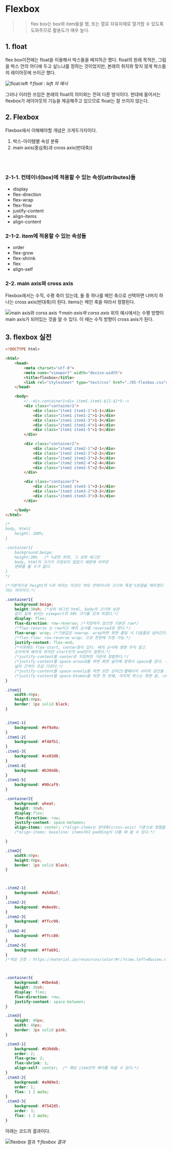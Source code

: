 # Flexbox
>> flex box는 box와 item들을 행, 또는 열로 자유자재로 열거할 수 있도록 도와주므로 활용도가 매우 높다.

## 1. float  
flex box이전에는 float을 이용해서 박스들을 배치하곤 했다. float의 원래 목적은, 그림을 박스 안의 어디에 두고 싶느냐를 정하는 것이었지만, 본래의 취지와 맞지 않게 박스들의 레이아웃에 쓰이곤 했다.

![float:left](./05-float.png)
↑*float : left 의 예시*  

그러나 이러한 쓰임은 본래의 float의 의미와는 전혀 다른 방식이다. 현대에 들어서는 flexbox가 레이아웃의 기능을 제공해주고 있으므로 float는 잘 쓰이지 않는다.


## 2. Flexbox

Flexbox에서 이해해야할 개념은 크게두가지이다.

1. 박스-아이템별 속성 분류  
2. main axis(중심축)과 cross axis(반대축))  

<br></br>

### 2-1-1. 컨테이너(box)에 적용할 수 있는 속성(attributes)들

- display
- flex-direction
- flex-wrap
- flex-flow
- justify-content
- align-items
- align-content

### 2-1-2. item에 적용할 수 있는 속성들

- order
- flex-grow
- flex-shrink
- flex
- align-self


### 2-2. main axis와 cross axis
Flexbox에서는 수직, 수평 축이 있는데, 둘 중 하나를 메인 축으로 선택하면 나머지 하나는 cross axis(반대축)이 된다. items는 메인 축을 따라서 정렬된다.

![main axis와 corss axis](./05-axis.png)
↑*main axis와 corss axis*
위의 예시에서는 수평 방향이 main axis가 되어있는 것을 알 수 있다. 이 때는 수직 방향이 cross axis가 된다.

 ## 3. flexbox 실전

```html
<!DOCTYPE html>

<html>
    <head>
        <meta charset="utf-8">
        <meta name="viewport" width="device-width">
        <title>flexbox</title>
        <link rel="stylesheet" type="text/css" href="./05-flexbox.css">
    </head>

    <body>
        <!--div.container1>div.item1.item1-${1-$}*5-->
        <div class="container1">
            <div class="item1 item1-1">1-1</div>
            <div class="item1 item1-2">1-2</div>
            <div class="item1 item1-3">1-3</div>
            <div class="item1 item1-4">1-4</div>
            <div class="item1 item1-5">1-5</div>
        </div>

        <div class="container2">
            <div class="item2 item2-1">2-1</div>
            <div class="item2 item2-2">2-2</div>
            <div class="item2 item2-3">2-3</div>
            <div class="item2 item2-4">2-4</div>
            <div class="item2 item2-5">2-5</div>
        </div>

        <div class="container3">
            <div class="item3 item3-1">3-1</div>
            <div class="item3 item3-2">3-2</div>
            <div class="item3 item3-3">3-3</div>
        </div>

    </body>
</html>
```


```css
/*
body, html{
    height: 100%;
}

.container1{
    background:beige;
    height:30%   /* %로만 하면, 그 상위 태그인
    body, html의 크기가 지정되지 않았기 때문에 아무런
    변화를 볼 수가 없다.
}
*/

/*기본적으로 height의 %의 의미는 이것으 부모 컨테이너의 크기의 특정 %만큼을 채우겠다
라는 의미이다.*/

.container1{
    background:beige;
    height:30vh; /*상위 태그인 html, body의 크기와 상관
    없이 실제 보이는 viewport의 30% 크기를 갖게 하겠다.*/
    display: flex;
    flex-direction: row-reverse; /*지정하지 않으면 기본은 row*/ 
    /*flwx-reverse 는 row이고 배치 순서를 reversed로 한다.*/
    flex-wrap: wrap; /*기본값은 nowrap. wrap하면 화면 줄일 시 다음줄로 넘어간다.*/
    /*flex-flow: row-reverse wrap; 으로 한번에 지정 가능.*/
    justify-content: flex-end;
    /*이외에도 flex-start, center등이 있다. 배치 순서에 영항 주지 않고
    순수하게 배치의 위치만 start인지 end인지 정한다.*/
    /*justify-content를 center로 지정하면 가운데 정렬한다.*/
    /*justify-content를 space-around를 하면 화면 넓이에 맞춰서 space를 준다. 첫번째 박스와 마지막 박스는 양 끝에 박스가 없으므로
    넓이 간격이 조금 다르다.*/
    /*justify-content를 space-evenly를 하면 모든 상자간/웹페이지 사이의 공간을 모두 똑같이 한다.*/
    /*justify-content를 space-btween을 하면 첫 번째, 마지막 박스는 회면 끝, 나머지는 균등한 거리륻 둔다.*/
}

.item1{
    width:40px;
    height:40px;
    border: 1px solid black;
}


.item1-1{
    background: #ef9a9a;   
}
.item1-2{
    background: #f48fb1;
}
.item1-3{
    background: #ce93d8;
}
.item1-4{
    background: #b39ddb;
}
.item1-5{
    background: #90caf9;
}

.container2{
    background: wheat;
    height: 30vh;
    display:flex;
    flex-direction: row;
    justify-content: space-between;
    align-items: center; /*align-items는 반대축(cross-axis) 기준으로 정렬을 정한다.*/
    /*align-items: baseline: items마다 padding이 다를 때 쓸 수 있다.*/

}

.item2{
    width:40px;
    height:40px;
    border: 1px solid black;
}



.item2-1{
    background: #a5d6a7;
}
.item2-2{
    background: #e6ee9c;
}
.item2-3{
    background: #ffcc90;
}
.item2-4{
    background: #ffcc80;
}
.item2-5{
    background: #ffab91;
}
/*색상 선정 : https://material.io/resources/color/#!/?view.left=0&view.right=0 참고.*/



.container3{
    background: #dbe4a8;
    height: 30vh;
    display: flex;
    flex-direction: row;
    justify-content: space-between;
}

.item3{
    height: 40px;
    width: 40px;
    border: 3px solid pink;
}

.item3-1{
    background: #b39ddb;
    order: 2;
    flex-grow: 2;
    flex-shrink: 1;
    align-self: center;  /* 해당 item만의 배치를 바꿀 수 있다.*/
}
.item3-2{
    background: #a989e3;
    order: 1;
    flex: 1 2 auto;
}
.item3-3{
    background: #7542d5;
    order: 3;
    flex: 1 2 auto;
}
```

아래는 코드의 결과이다.

![flexbox 결과](./flexbox-result.png)
↑*flexbox 결과*